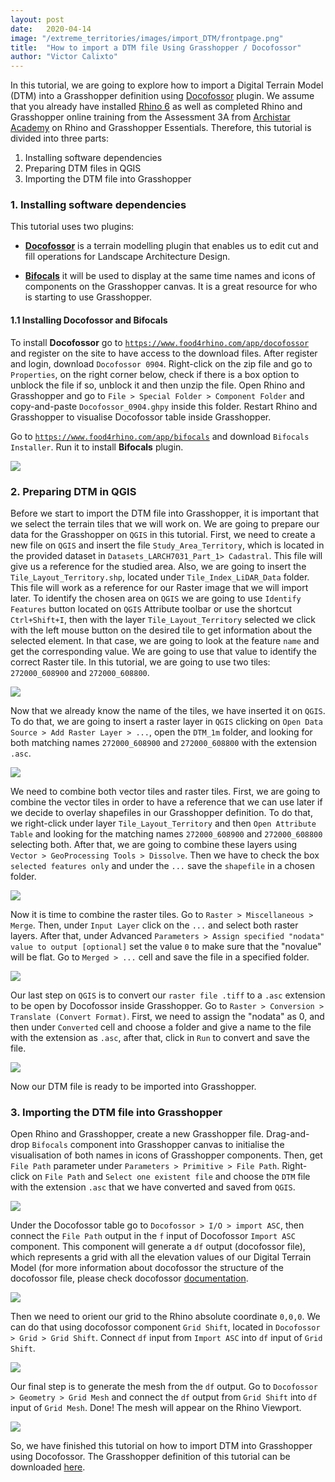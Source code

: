 ```yaml
---
layout: post
date:   2020-04-14
image: "/extreme_territories/images/import_DTM/frontpage.png"
title:  "How to import a DTM file Using Grasshopper / Docofossor"
author: "Victor Calixto"
---
```


In this tutorial, we are going to explore how to import a Digital Terrain Model (DTM) into a Grasshopper definition using [Docofossor](https://www.food4rhino.com/app/docofossor) plugin. We assume that you already have installed [Rhino 6](https://www.rhino3d.com/download) as well as completed Rhino and Grasshopper online training from the Assessment 3A from [Archistar Academy](https://academy.archistar.ai/) on Rhino and Grasshopper Essentials.
Therefore, this tutorial is divided into three parts:

1. Installing software dependencies 
1. Preparing DTM files in QGIS
1. Importing the DTM file into Grasshopper

### 1. Installing software dependencies 

This tutorial uses two plugins:

* **[Docofossor](https://www.food4rhino.com/app/docofossor)** is a terrain modelling plugin that enables us to edit cut and fill operations for Landscape Architecture Design.

* **[Bifocals](https://www.food4rhino.com/app/bifocals)** it will be used to display at the same time names and icons of components on the Grasshopper canvas. It is a great resource for who is starting to use Grasshopper.


#### 1.1 Installing Docofossor and Bifocals

To install **Docofossor** go to [`https://www.food4rhino.com/app/docofossor`](https://www.food4rhino.com/app/docofossor) and register on the site to have access to the download files. After register and login, download `Docofossor 0904`. Right-click on the zip file and go to `Properties`, on the right corner below, check if there is a box option to unblock the file if so, unblock it and then unzip the file. Open Rhino and Grasshopper and go to `File > Special Folder > Component Folder` and copy-and-paste `Docofossor_0904.ghpy` inside this folder. Restart Rhino and Grasshopper to visualise Docofossor table inside Grasshopper. 

Go to [`https://www.food4rhino.com/app/bifocals`](https://www.food4rhino.com/app/bifocals) and download `Bifocals Installer`. Run it to install **Bifocals** plugin.

![](/extreme_territories/images/import_DTM/install_docofossor.gif?raw=true)

### 2. Preparing DTM in QGIS

Before we start to import the DTM file into Grasshopper, it is important that we select the terrain tiles that we will work on. We are going to prepare our data for the Grasshopper on `QGIS` in this tutorial. 
First, we need to create a new file on `QGIS` and insert the file `Study_Area_Territory`, which is located in the provided dataset in `Datasets_LARCH7031_Part_1> Cadastral`. This file will give us a reference for the studied area. Also, we are going to insert the `Tile_Layout_Territory.shp`, located under `Tile_Index_LiDAR_Data` folder. This file will work as a reference for our Raster image that we will import later. To identify the chosen area on `QGIS` we are going to use `Identify Features` button located on `QGIS` Attribute toolbar or use the shortcut `Ctrl+Shift+I`, then with the layer `Tile_Layout_Territory` selected we click with the left mouse button on the desired tile to get information about the selected element. In that case, we are going to look at the feature `name` and get the corresponding value. We are going to use that value to identify the correct Raster tile. In this tutorial, we are going to use two tiles: `272000_608900` and `272000_608800`.

![](/extreme_territories/images/import_DTM/find_tile.gif?raw=true)

Now that we already know the name of the tiles, we have inserted it on `QGIS`. To do that, we are going to insert a raster layer in `QGIS` clicking on `Open Data Source > Add Raster Layer > ...`, open the `DTM_1m` folder, and looking for both matching names `272000_608900` and `272000_608800` with the extension `.asc`.

![](/extreme_territories/images/import_DTM/placeDEM.gif?raw=true)

We need to combine both vector tiles and raster tiles. First, we are going to combine the vector tiles in order to have a reference that we can use later if we decide to overlay shapefiles in our Grasshopper definition. To do that, we right-click under layer `Tile_Layout_Territory` and then `Open Attribute Table` and looking for the matching names `272000_608900` and `272000_608800` selecting both. After that, we are going to combine these layers using `Vector > GeoProcessing Tools > Dissolve`. Then we have to check the box `selected features only` and under the `...` save the `shapefile` in a chosen folder.

![](/extreme_territories/images/import_DTM/combine_tile.gif?raw=true)

Now it is time to combine the raster tiles. Go to `Raster > Miscellaneous > Merge`. Then, under `Input Layer` click on the `...` and select both raster layers. After that, under Advanced `Parameters > Assign specified "nodata" value to output [optional]` set the value `0` to make sure that the "novalue" will be flat. Go to `Merged > ...` cell and save the file in a specified folder. 

![](/extreme_territories/images/import_DTM/combine_DEM.gif?raw=true)

Our last step on `QGIS` is to convert our `raster file .tiff` to a `.asc` extension to be open by Docofossor inside Grasshopper. Go to `Raster > Conversion > Translate (Convert Format)`. First, we need to assign the "nodata" as 0, and then under `Converted` cell and choose a folder and give a name to the file with the extension as `.asc`, after that, click in `Run` to convert and save the file. 

![](/extreme_territories/images/import_DTM/dem_asc.gif?raw=true)

Now our DTM file is ready to be imported into Grasshopper.


### 3. Importing the DTM file into Grasshopper

Open Rhino and Grasshopper, create a new Grasshopper file. Drag-and-drop `Bifocals` component into Grasshopper canvas to initialise the visualisation of both names in icons of Grasshopper components. Then, get `File Path` parameter under  `Parameters > Primitive > File Path`. Right-click on `File Path` and `Select one existent file` and choose the `DTM` file with the extension `.asc` that we have converted and saved from `QGIS`.


![](/extreme_territories/images/import_DTM/set_path_file.gif?raw=true)

Under the Docofossor table go to `Docofossor > I/O > import ASC`, then connect the `File Path` output in the `f` input of Docofossor `Import ASC` component. This component will generate a `df` output (docofossor file), which represents a grid with all the elevation values of our Digital Terrain Model (for more information about docofossor the structure of the docofossor file, please check docofossor [documentation](https://github.com/dbt-ethz/docofossor/blob/master/DOCUMENTATION.md).


![](/extreme_territories/images/import_DTM/import_asc.gif?raw=true)

Then we need to orient our grid to the Rhino absolute coordinate `0,0,0`. We can do that using docofossor component `Grid Shift`, located in `Docofossor > Grid > Grid Shift`. Connect `df` input from `Import ASC` into `df` input of `Grid Shift`. 

![](/extreme_territories/images/import_DTM/grid_shift.gif?raw=true)

Our final step is to generate the mesh from the `df` output. Go to `Docofossor > Geometry > Grid Mesh` and connect the `df` output from `Grid Shift` into `df` input of `Grid Mesh`. Done! The mesh will appear on the Rhino Viewport.


![](/extreme_territories/images/import_DTM/grid_mesh.gif?raw=true)

So, we have finished this tutorial on how to import DTM into Grasshopper using Docofossor.
The Grasshopper definition of this tutorial can be downloaded [here](/extreme_territories/assets/import_DTM_docofossor.gh).

